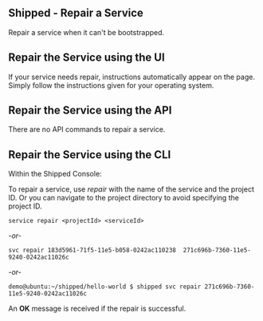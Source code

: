 ## Shipped - Repair a Service

Repair a service when it can't be bootstrapped.





## Repair the Service using the UI

If your service needs repair, instructions automatically appear on the page. Simply follow the instructions given for your operating system.




## Repair the Service using the API

There are no API commands to repair a service.



## Repair the Service using the CLI

Within the Shipped Console:

To repair a service, use *repair* with the name of the service and the project ID. Or you can navigate to the project directory to avoid specifying the project ID.


	service repair <projectId> <serviceId>

*-or-*

	svc repair 183d5961-71f5-11e5-b058-0242ac110238  271c696b-7360-11e5-9240-0242ac11026c

*-or-*   

	demo@ubuntu:~/shipped/hello-world $ shipped svc repair 271c696b-7360-11e5-9240-0242ac11026c

An **OK** message is received if the repair is successful.

